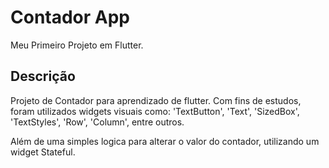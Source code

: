 # Contador App

Meu Primeiro Projeto em Flutter.

## Descrição

Projeto de Contador para aprendizado de flutter. Com fins de estudos, foram utilizados widgets visuais como: 'TextButton', 'Text', 'SizedBox', 'TextStyles', 'Row', 'Column', entre outros.

Além de uma simples logica para alterar o valor do contador, utilizando um widget Stateful.
   
